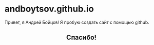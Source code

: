 # andboytsov.github.io

Привет, я Андрей Бойцов!
Я пробую создать сайт с помощью github.

<h2 align="center"> Спасибо! </h2>
